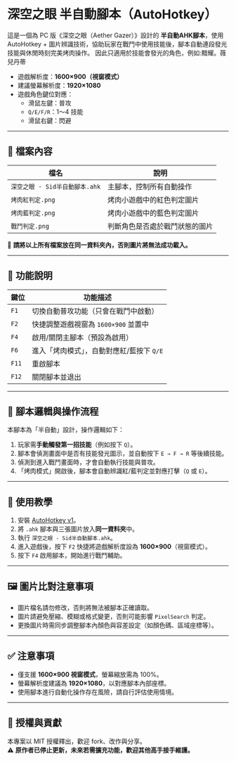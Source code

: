 # 深空之眼 半自動腳本（AutoHotkey）

這是一個為 PC 版《深空之眼（Aether Gazer）》設計的 **半自動AHK腳本**，使用 AutoHotkey + 圖片辨識技術，協助玩家在戰鬥中使用技能後，腳本自動連段發光技能與休閒時刻完美烤肉操作。
因此只適用於技能會發光的角色，例如:黯耀。薇兒丹蒂

- 遊戲解析度：**1600×900（視窗模式）**
- 建議螢幕解析度：**1920×1080**
- 遊戲角色鍵位對應：
  - 滑鼠左鍵：普攻
  - `Q/E/F/R`：1～4 技能
  - 滑鼠右鍵：閃避

---

## 📂 檔案內容

| 檔名                          | 說明                          |
|------------------------------|-------------------------------|
| `深空之眼 - Sid半自動腳本.ahk` | 主腳本，控制所有自動操作        |
| `烤肉紅判定.png`               | 烤肉小遊戲中的紅色判定圖片      |
| `烤肉藍判定.png`               | 烤肉小遊戲中的藍色判定圖片      |
| `戰鬥判定.png`                 | 判斷角色是否處於戰鬥狀態的圖片   |

📌 **請將以上所有檔案放在同一資料夾內，否則圖片將無法成功載入。**

---

## 🔧 功能說明

| 鍵位   | 功能描述                                          |
|--------|---------------------------------------------------|
| `F1`   | 切換自動普攻功能（只會在戰鬥中啟動）              |
| `F2`   | 快捷調整遊戲視窗為 `1600×900` 並置中              |
| `F4`   | 啟用/關閉主腳本（預設為啟用）                     |
| `F6`   | 進入「烤肉模式」，自動對應紅/藍按下 `Q/E`         |
| `F11`  | 重啟腳本                                           |
| `F12`  | 關閉腳本並退出                                     |

---

## 🧠 腳本邏輯與操作流程

本腳本為「半自動」設計，操作邏輯如下：

1. 玩家需**手動觸發第一招技能**（例如按下 `Q`）。
2. 腳本會偵測畫面中是否有技能發光圖示，並自動按下 `E → F → R` 等後續技能。
3. 偵測到進入戰鬥畫面時，才會自動執行技能與普攻。
4. 「烤肉模式」開啟後，腳本會自動辨識紅/藍判定並對應打擊（`Q` 或 `E`）。

---

## 🚀 使用教學

1. 安裝 [AutoHotkey v1](https://www.autohotkey.com/)。
2. 將 `.ahk` 腳本與三張圖片放入**同一資料夾**中。
3. 執行 `深空之眼 - Sid半自動腳本.ahk`。
4. 進入遊戲後，按下 `F2` 快捷將遊戲解析度設為 **1600×900**（視窗模式）。
5. 按下 `F4` 啟用腳本，開始進行戰鬥輔助。

---

## 🖼 圖片比對注意事項

- 圖片檔名請勿修改，否則將無法被腳本正確讀取。
- 圖片請避免壓縮、模糊或格式變更，否則可能影響 `PixelSearch` 判定。
- 更換圖片時需同步調整腳本內顏色與容差設定（如顏色碼、區域座標等）。

---

## ✅ 注意事項

- 僅支援 **1600×900 視窗模式**，螢幕縮放需為 100%。
- 螢幕解析度建議為 **1920×1080**，以對應腳本內部座標。
- 使用腳本進行自動化操作存在風險，請自行評估使用情境。

---

## 🙌 授權與貢獻

本專案以 MIT 授權釋出，歡迎 fork、改作與分享。  
⚠️ **原作者已停止更新，未來若需擴充功能，歡迎其他高手接手維護。**
